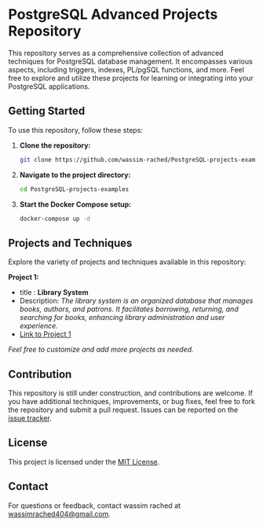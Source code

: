 # PostgreSQL Advanced Projects Repository

This repository serves as a comprehensive collection of advanced techniques for PostgreSQL database management. It encompasses various aspects, including triggers, indexes, PL/pgSQL functions, and more. Feel free to explore and utilize these projects for learning or integrating into your PostgreSQL applications.

## Getting Started

To use this repository, follow these steps:

1. **Clone the repository:**

   ```bash
   git clone https://github.com/wassim-rached/PostgreSQL-projects-examples
   ```

2. **Navigate to the project directory:**

   ```bash
   cd PostgreSQL-projects-examples
   ```

3. **Start the Docker Compose setup:**

   ```bash
   docker-compose up -d
   ```

## Projects and Techniques

Explore the variety of projects and techniques available in this repository:

**Project 1:**

- title : **Library System**
- Description: _The library system is an organized database that manages books, authors, and patrons. It facilitates borrowing, returning, and searching for books, enhancing library administration and user experience._
- [Link to Project 1](projects/library-system/)

_Feel free to customize and add more projects as needed._

## Contribution

This repository is still under construction, and contributions are welcome. If you have additional techniques, improvements, or bug fixes, feel free to fork the repository and submit a pull request. Issues can be reported on the [issue tracker](https://github.com/wassim-rached/PostgreSQL-projects-examples/issues).

## License

This project is licensed under the [MIT License](LICENSE).

## Contact

For questions or feedback, contact wassim rached at [wassimrached404@gmail.com](mailto:wassimrached404@gmail.com).
